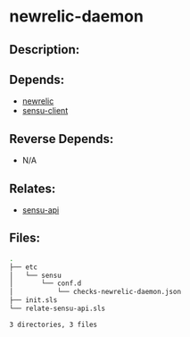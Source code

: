 # newrelic-daemon

## Description:



## Depends:

  -  [newrelic](salt/newrelic)
  -  [sensu-client](salt/sensu-client)

## Reverse Depends:

  -  N/A

## Relates:

  -  [sensu-api](salt/sensu-api)

## Files:

```bash
.
├── etc
│   └── sensu
│       └── conf.d
│           └── checks-newrelic-daemon.json
├── init.sls
└── relate-sensu-api.sls

3 directories, 3 files
```
